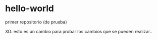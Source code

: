 # hello-world
primer repositorio (de prueba)

XD. esto es un cambio para probar los cambios que se pueden realizar..
